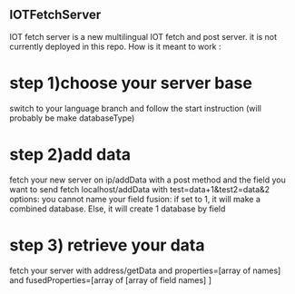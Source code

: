 ## IOTFetchServer
IOT fetch server is a new multilingual IOT fetch and post server.
it is not currently deployed in this repo.
How is it meant to work :
# step 1)choose your server base
switch to your language branch and follow the start instruction (will probably be make databaseType)
# step 2)add data
fetch your new server on ip/addData with a post method and the field you want to send
fetch localhost/addData with 
test=data+1&test2=data&2
options: you cannot name your field fusion: if set to 1, it will make a combined database.
Else, it will create 1 database by field

# step 3) retrieve your data 
fetch your server with address/getData and properties=[array of names] and fusedProperties=[array of [array of field names] ]
